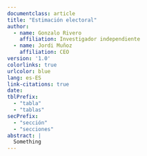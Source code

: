 ```yaml
---
documentclass: article
title: "Estimación electoral"
author: 
  - name: Gonzalo Rivero
    affiliation: Investigador independiente
  - name: Jordi Muñoz
    affiliation: CEO
version: '1.0'
colorlinks: true
urlcolor: blue
lang: es-ES
link-citations: true
date: 
tblPrefix:
  - "tabla"
  - "tablas"
secPrefix:
  - "sección"
  - "secciones"
abstract: |
  Something
---
```

